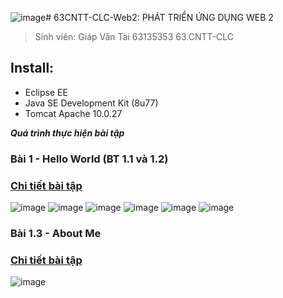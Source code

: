 ![image](https://github.com/tgv293/63135353_Web2/assets/102977775/d0e197f2-c657-4fd2-abcd-8289dca077c2)# 63CNTT-CLC-Web2: PHÁT TRIỂN ỨNG DỤNG WEB 2
> Sinh viên: Giáp Văn Tài 63135353 63.CNTT-CLC
 ## Install:
 - Eclipse EE
 - Java SE Development Kit (8u77)
 - Tomcat Apache 10.0.27

 ***Quá trình thực hiện bài tập***
 ### Bài 1 - Hello World (BT 1.1 và 1.2)
 ### [Chi tiết bài tập](https://github.com/tgv293/63135353_Web2/tree/main/GVTHelloWorld)
 ![image](https://media.discordapp.net/attachments/1163815783118422048/1197032251775537222/image.png?)
 ![image](https://media.discordapp.net/attachments/1163815783118422048/1197032302115565649/image.png?)
 ![image](https://media.discordapp.net/attachments/1163815783118422048/1197032379815055481/image.png?)
 ![image](https://media.discordapp.net/attachments/1163815783118422048/1197032472177811567/image.png?)
 ![image](https://media.discordapp.net/attachments/1163815783118422048/1197032527622311986/image.png?)
 ![image](https://media.discordapp.net/attachments/1163815783118422048/1197032579992387714/image.png?)
 ### Bài 1.3 - About Me
 ### [Chi tiết bài tập](https://github.com/tgv293/63135353_Web2/tree/main/AboutMe)
 ![image](https://media.discordapp.net/attachments/1163815783118422048/1197043298393653248/image.png?)
